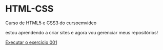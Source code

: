 # HTML-CSS

Curso de HTML5 e CSS3 do cursoemvideo

estou aprendendo a criar sites e agora vou gerenciar meus repositórios!

<a href="https://pheliperibeiroo.github.io/HTML-CSS/Exercicios/ex001/index.html"> Executar o exercício 001 </a>
